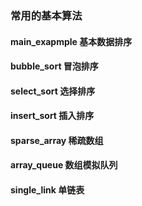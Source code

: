 
### 常用的基本算法

#### main_exapmple       基本数据排序

#### bubble_sort         冒泡排序
#### select_sort         选择排序
#### insert_sort         插入排序
#### sparse_array        稀疏数组
#### array_queue         数组模拟队列
#### single_link         单链表